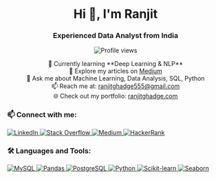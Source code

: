 <h1 align="center">Hi 👋, I'm Ranjit</h1>
<h3 align="center">Experienced Data Analyst from India</h3>

<p align="center">
  <img src="https://komarev.com/ghpvc/?username=ranjitghadge&label=Profile%20views&color=0e75b6&style=flat" alt="Profile views" />
</p>

<p align="center">
  🌱 Currently learning **Deep Learning & NLP** <br>
  📝 Explore my articles on <a href="https://medium.com/@ranjitghadge555" target="_blank">Medium</a> <br>
  💬 Ask me about Machine Learning, Data Analysis, SQL, Python <br>
  📫 Reach me at: <a href="mailto:ranjitghadge555@gmail.com">ranjitghadge555@gmail.com</a> <br>
  🌐 Check out my portfolio: <a href="https://ranjitghadge.com" target="_blank">ranjitghadge.com</a>
</p>

### 📫 Connect with me:
<p align="left">
  <a href="https://www.linkedin.com/in/ranjit-ghadge/" target="_blank">
    <img src="https://img.shields.io/badge/LinkedIn-%230077B5.svg?&style=for-the-badge&logo=linkedin&logoColor=white" alt="LinkedIn" />
  </a>
  <a href="https://stackoverflow.com/users/22145094/ranjit-ghadge" target="_blank">
    <img src="https://img.shields.io/badge/Stack_Overflow-FE7A16.svg?&style=for-the-badge&logo=stack-overflow&logoColor=white" alt="Stack Overflow" />
  </a>
  <a href="https://medium.com/@ranjitghadge555" target="_blank">
    <img src="https://img.shields.io/badge/Medium-000000.svg?&style=for-the-badge&logo=medium&logoColor=white" alt="Medium" />
  </a>
  <a href="https://www.hackerrank.com/ranjitghadge555" target="_blank">
    <img src="https://img.shields.io/badge/HackerRank-2EC866.svg?&style=for-the-badge&logo=hackerrank&logoColor=white" alt="HackerRank" />
  </a>
</p>

### 🛠️ Languages and Tools:
<p align="left">
  <a href="https://www.mysql.com/" target="_blank">
    <img src="https://img.shields.io/badge/MySQL-4479A1.svg?&style=for-the-badge&logo=mysql&logoColor=white" alt="MySQL" />
  </a>
  <a href="https://pandas.pydata.org/" target="_blank">
    <img src="https://img.shields.io/badge/Pandas-150458.svg?&style=for-the-badge&logo=pandas&logoColor=white" alt="Pandas" />
  </a>
  <a href="https://www.postgresql.org" target="_blank">
    <img src="https://img.shields.io/badge/PostgreSQL-4169E1.svg?&style=for-the-badge&logo=postgresql&logoColor=white" alt="PostgreSQL" />
  </a>
  <a href="https://www.python.org" target="_blank">
    <img src="https://img.shields.io/badge/Python-3776AB.svg?&style=for-the-badge&logo=python&logoColor=white" alt="Python" />
  </a>
  <a href="https://scikit-learn.org/" target="_blank">
    <img src="https://img.shields.io/badge/Scikit--learn-F7931E.svg?&style=for-the-badge&logo=scikit-learn&logoColor=white" alt="Scikit-learn" />
  </a>
  <a href="https://seaborn.pydata.org/" target="_blank">
    <img src="https://img.shields.io/badge/Seaborn-9A8B9D.svg?&style=for-the-badge&logo=seaborn&logoColor=white" alt="Seaborn" />
  </a>
</p>
